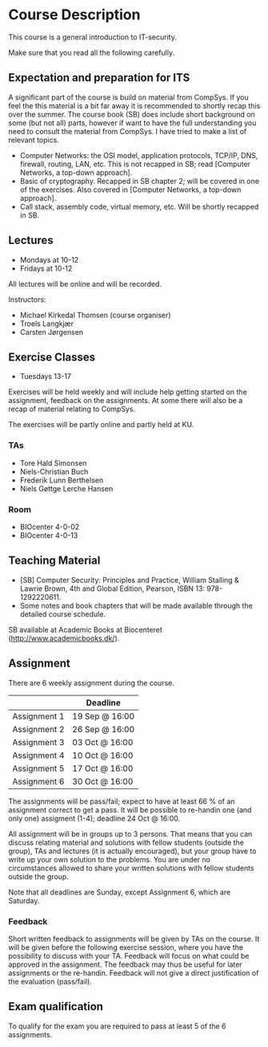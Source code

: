 # Course Description

This course is a general introduction to IT-security.

Make sure that you read all the following carefully.

## Expectation and preparation for ITS
A significant part of the course is build on material from CompSys. If you feel the this material is a bit far away it is recommended to shortly recap this over the summer. The course book (SB) does include short background on some (but not all) parts, however if want to have the full understanding you need to consult the material from CompSys. I have tried to make a list of relevant topics.

* Computer Networks: the OSI model, application protocols, TCP/IP, DNS, firewall, routing, LAN, etc. This is not recapped in SB; read [Computer Networks, a top-down approach].
* Basic of cryptography. Recapped in SB chapter 2; will be covered in one of the exercises. Also covered in [Computer Networks, a top-down approach].
* Call stack, assembly code, virtual memory, etc. Will be shortly recapped in SB.

## Lectures

 * Mondays at 10-12
 * Fridays at 10-12

All lectures will be online and will be recorded. 

Instructors:
  * Michael Kirkedal Thomsen (course organiser)
  * Troels Langkjær
  * Carsten Jørgensen

## Exercise Classes

 * Tuesdays 13-17

Exercises will be held weekly and will include help getting started on the assignment, feedback on the assignments. At some there will also be a recap of material relating to CompSys.

The exercises will be partly online and partly held at KU.

### TAs
 * Tore Hald Simonsen
 * Niels-Christian Buch
 * Frederik Lunn Berthelsen
 * Niels Gøttge Lerche Hansen

### Room

  * BIOcenter 4-0-02
  * BIOcenter 4-0-13

## Teaching Material

 * [SB] Computer Security: Principles and Practice, William Stalling & Lawrie Brown, 4th and Global Edition, Pearson, ISBN 13: 978-1292220611.
 * Some notes and book chapters that will be made available through the detailed course schedule.

SB available at Academic Books at Biocenteret (http://www.academicbooks.dk/).

## Assignment

There are 6 weekly assignment during the course.

|                  | Deadline          |
| ---------------- | ----------------- |
| Assignment 1     | 19 Sep @ 16:00    |
| Assignment 2     | 26 Sep @ 16:00    |
| Assignment 3     | 03 Oct @ 16:00    |
| Assignment 4     | 10 Oct @ 16:00    |
| Assignment 5     | 17 Oct @ 16:00    |
| Assignment 6     | 30 Oct @ 16:00    |

The assignments will be pass/fail; expect to have at least 66 % of an assignment correct to get a pass. It will be possible to re-handin one (and only one) assigment (1-4); deadline 24 Oct @ 16:00.

All assignment will be in groups up to 3 persons. That means that you can discuss relating material and solutions with fellow students (outside the group), TAs and lectures (it is actually encouraged), but your group have to write up your own solution to the problems. You are under no circumstances allowed to share your written solutions with fellow students outside the group.

Note that all deadlines are Sunday, except Assignment 6, which are Saturday.

### Feedback
Short written feedback to assignments will be given by TAs on the course. It will be given before the following exercise session, where you have the possibility to discuss with your TA. Feedback will focus on what could be approved in the assignment. The feedback may thus be useful for later assignments or the re-handin. Feedback will not give a direct justification of the evaluation (pass/fail).

## Exam qualification

To qualify for the exam you are required to pass at least 5 of the 6 assignments.


